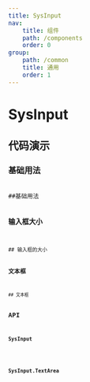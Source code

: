 ```yaml
---
title: SysInput
nav:
    title: 组件
    path: /components
    order: 0
group:
    path: /common
    title: 通用
    order: 1
---
```


# SysInput



## 代码演示
### 基础用法
<code src="./demo/SysInportDemo.tsx">
##基础用法


### 输入框大小
<code src="./demo/InportSize.tsx">
## 输入框的大小

### 文本框
<code src="./demo/SysTextArea.tsx">
## 文本框

## API

### SysInput
<API src="./SysInput.tsx" hideTitle export='[""]' ></API>

### SysInput.TextArea
<API src="./TextArea.tsx" hideTitle ></API>